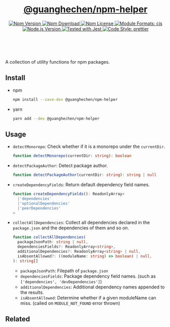 <header>
  <h1 align="center">
    <a href="https://github.com/guanghechen/guanghechen/tree/main/packages/npm-helper#readme">@guanghechen/npm-helper</a>
  </h1>
  <div align="center">
    <a href="https://www.npmjs.com/package/@guanghechen/npm-helper">
      <img
        alt="Npm Version"
        src="https://img.shields.io/npm/v/@guanghechen/npm-helper.svg"
      />
    </a>
    <a href="https://www.npmjs.com/package/@guanghechen/npm-helper">
      <img
        alt="Npm Download"
        src="https://img.shields.io/npm/dm/@guanghechen/npm-helper.svg"
      />
    </a>
    <a href="https://www.npmjs.com/package/@guanghechen/npm-helper">
      <img
        alt="Npm License"
        src="https://img.shields.io/npm/l/@guanghechen/npm-helper.svg"
      />
    </a>
    <a href="#install">
      <img
        alt="Module Formats: cjs"
        src="https://img.shields.io/badge/module_formats-cjs-green.svg"
      />
    </a>
    <a href="https://github.com/nodejs/node">
      <img
        alt="Node.js Version"
        src="https://img.shields.io/node/v/@guanghechen/npm-helper"
      />
    </a>
    <a href="https://github.com/facebook/jest">
      <img
        alt="Tested with Jest"
        src="https://img.shields.io/badge/tested_with-jest-9c465e.svg"
      />
    </a>
    <a href="https://github.com/prettier/prettier">
      <img
        alt="Code Style: prettier"
        src="https://img.shields.io/badge/code_style-prettier-ff69b4.svg?style=flat-square"
      />
    </a>
  </div>
</header>
<br/>


A collection of utility functions for npm packages.

## Install

* npm

  ```bash
  npm install --save-dev @guanghechen/npm-helper
  ```

* yarn

  ```bash
  yarn add --dev @guanghechen/npm-helper
  ```

## Usage

* `detectMonorepo`: Check whether if it is a monorepo under the `currentDir`.

  ```typescript
  function detectMonorepo(currentDir: string): boolean
  ```

* `detectPackageAuthor`: Detect package author.

  ```typescript
  function detectPackageAuthor(currentDir: string): string | null
  ```

* `createDependencyFields`: Return default dependency field names.

  ```typescript
  function createDependencyFields(): ReadonlyArray<
    |'dependencies'
    |'optionalDependencies'
    |'peerDependencies'
  >
  ```

* `collectAllDependencies`: Collect all dependencies declared in the
  `package.json` and the dependencies of them and so on.

  ```typescript
  function collectAllDependencies(
    packageJsonPath: string | null,
    dependenciesFields?: ReadonlyArray<string>,
    additionalDependencies?: ReadonlyArray<string> | null,
    isAbsentAllowed?: ((moduleName: string) => boolean) | null,
  ): string[]
  ```

  - `packageJsonPath`: Filepath of `package.json`
  - `dependenciesFields`: Package dependency field names. (such as
    `['dependencies', 'devDependencies']`)
  - `additionalDependencies`: Additional dependency names appended to the results.
  - `isAbsentAllowed`: Determine whether if a given moduleName can miss. (called
    on `MODULE_NOT_FOUND` error thrown)


## Related


[homepage]: https://github.com/guanghechen/guanghechen/tree/main/packages/npm-helper#readme
